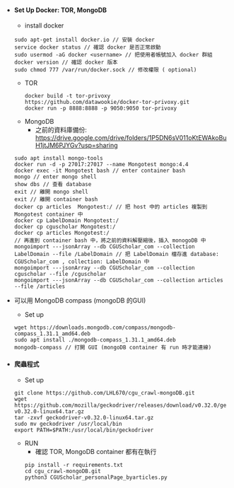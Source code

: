 - #### Set Up Docker: TOR, MongoDB
	- install docker
	```
	sudo apt-get install docker.io // 安裝 docker
	service docker status // 確認 docker 是否正常啟動
	sudo usermod -aG docker <username> // 把使用者帳號加入 docker 群組
	docker version // 確認 docker 版本
	sudo chmod 777 /var/run/docker.sock // 修改權限 ( optional)	
	```
	- TOR 
		```
		docker build -t tor-privoxy https://github.com/datawookie/docker-tor-privoxy.git
		docker run -p 8888:8888 -p 9050:9050 tor-privoxy
		```
	- MongoDB
		- 之前的資料庫備份: https://drive.google.com/drive/folders/1P5DN6sV011oKtEWAkoBuH1jtJM6PJYGv?usp=sharing
	```
	sudo apt install mongo-tools
	docker run -d -p 27017:27017 --name Mongotest mongo:4.4 
	docker exec -it Mongotest bash // enter container bash 
	mongo // enter mongo shell
	show dbs // 查看 database
	exit // 離開 mongo shell
	exit // 離開 container bash
	docker cp articles  Mongotest:/ // 把 host 中的 articles 複製到 Mongotest container 中
	docker cp LabelDomain Mongotest:/
	docker cp cguscholar Mongotest:/
	docker cp articles Mongotest:/
	// 再進到 container bash 中，將之前的資料解壓縮後，插入 monogoDB 中
	mongoimport ---jsonArray --db CGUScholar_com --collection LabelDomain --file /LabelDomain // 把 LabelDomain 檔存進 database: CGUScholar_com , collection: LabelDomain 中 
	mongoimport ---jsonArray --db CGUScholar_com --collection cguscholar --file /cguscholar 
	mongoimport ---jsonArray --db CGUScholar_com --collection articles --file /articles
	```
- 可以用 MongoDB compass (mongoDB 的GUI)
	- Set up
	```
	wget https://downloads.mongodb.com/compass/mongodb-compass_1.31.1_amd64.deb
	sudo apt install ./mongodb-compass_1.31.1_amd64.deb
	mongodb-compass // 打開 GUI (mongoDB container 有 run 時才能連線)
	```

- #### 爬蟲程式
	- Set up 
	```
	git clone https://github.com/LHL670/cgu_crawl-mongoDB.git
	wget https://github.com/mozilla/geckodriver/releases/download/v0.32.0/geckodriver-v0.32.0-linux64.tar.gz
	tar -zxvf geckodriver-v0.32.0-linux64.tar.gz
	sudo mv geckodriver /usr/local/bin
	export PATH=$PATH:/usr/local/bin/geckodriver
	```
	


	- RUN
		- 確認 TOR, MongoDB container 都有在執行
		```
		pip install -r requirements.txt
		cd cgu_crawl-mongoDB.git
		python3 CGUScholar_personalPage_byarticles.py
		```